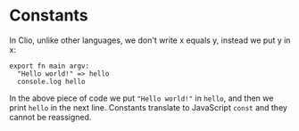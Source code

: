 # Constants

In Clio, unlike other languages, we don't write x equals y, instead we put y in x:

```text
export fn main argv:
  "Hello world!" => hello
  console.log hello
```

In the above piece of code we put `"Hello world!"` in `hello`, and then we print `hello` in the next line. Constants translate to JavaScript `const` and they cannot be reassigned.


